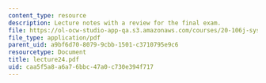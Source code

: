 ```yaml
---
content_type: resource
description: Lecture notes with a review for the final exam.
file: https://ol-ocw-studio-app-qa.s3.amazonaws.com/courses/20-106j-systems-microbiology-fall-2006/caa5f5a8a6a76bbc47a0c730e394f717_lecture24.pdf
file_type: application/pdf
parent_uid: a9bf6d70-8079-9cbb-1501-c3710795e9c6
resourcetype: Document
title: lecture24.pdf
uid: caa5f5a8-a6a7-6bbc-47a0-c730e394f717
---
```


